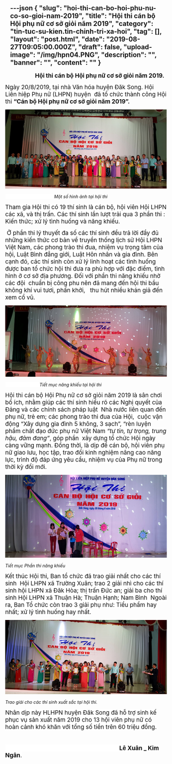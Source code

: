 ---json
{
    "slug": "hoi-thi-can-bo-hoi-phu-nu-co-so-gioi-nam-2019",
    "title": "Hội thi cán bộ Hội phụ nữ cơ sở giỏi năm 2019",
    "category": "tin-tuc-su-kien.tin-chinh-tri-xa-hoi",
    "tag": [],
    "layout": "post.html",
    "date": "2019-08-27T09:05:00.000Z",
    "draft": false,
    "upload-image": "/img/hpn04.PNG",
    "description": "",
    "banner": "",
    "__content__": ""
}
---
<p style="margin-left:60pt"><strong><span style="font-size:14.0pt"><span style="background-color:white"><span style="color:#111111">Hội thi c&aacute;n bộ Hội phụ nữ cơ sở giỏi năm 2019.</span></span></span></strong></p>

<p style="margin-left:-12pt"><span style="font-size:14.0pt"><span style="background-color:white"><span style="color:#111111">Ng&agrave;y 20/8/2019, tại nh&agrave; Văn h&oacute;a huyện Đăk Song. Hội Li&ecirc;n hiệp Phụ nữ (LHPN) huyện &nbsp;đ&atilde; tổ chức th&agrave;nh c&ocirc;ng Hội thi <strong>&ldquo;C&aacute;n bộ Hội phụ nữ cơ sở giỏi năm 2019&rdquo;. </strong><strong> </strong></span></span></span></p>

<p style="margin-left:-12pt"><img alt="" src="/img/hpn01.PNG" /></p>

<p style="margin-left:-12pt"><em><span style="background-color:white"><span style="color:#111111">&nbsp;&nbsp;&nbsp;&nbsp;&nbsp;&nbsp;&nbsp;&nbsp;&nbsp;&nbsp;&nbsp;&nbsp;&nbsp;&nbsp;&nbsp;&nbsp;&nbsp;&nbsp;&nbsp;&nbsp;&nbsp;&nbsp;&nbsp;&nbsp;&nbsp;&nbsp;&nbsp; &nbsp;&nbsp;&nbsp;&nbsp;&nbsp;&nbsp;&nbsp;&nbsp;&nbsp;&nbsp;&nbsp; Một số h&igrave;nh ảnh tại hội thi </span></span></em></p>

<p style="margin-left:-12pt"><span style="font-size:14.0pt"><span style="background-color:white"><span style="color:#111111">Tham gia Hội thi c&oacute; 19 th&iacute; sinh l&agrave; c&aacute;n bộ, hội vi&ecirc;n Hội LHPN c&aacute;c x&atilde;, v&agrave; thị trấn. C&aacute;c th&iacute; sinh lần lượt trải qua 3 phần thi : Kiến thức; xử l&yacute; t&igrave;nh huống v&agrave; năng khiếu.</span></span></span></p>

<p style="margin-left:-12pt"><span style="font-size:14.0pt"><span style="background-color:white"><span style="color:#111111">&nbsp;Ở phần thi l&yacute; thuyết đa số c&aacute;c th&iacute; sinh đều trả lời đầy đủ những kiến thức cơ bản về truyền thống lịch sử Hội LHPN Việt Nam, c&aacute;c phong tr&agrave;o thi đua, nhiệm vụ trọng t&acirc;m của hội, Luật B&igrave;nh đẳng giới, Luật H&ocirc;n nh&acirc;n v&agrave; gia đ&igrave;nh. B&ecirc;n cạnh đ&oacute;, c&aacute;c th&iacute; sinh c&ograve;n xử l&yacute; linh hoạt c&aacute;c t&igrave;nh huống được ban tổ chức hội thi đưa ra ph&ugrave; hợp với đặc điểm, t&igrave;nh h&igrave;nh ở cơ sở địa phương. Đối với phần thi năng khiếu nhờ c&aacute;c đội &nbsp;chuẩn bị c&ocirc;ng phu n&ecirc;n đ&atilde; mang đến hội thi bầu kh&ocirc;ng kh&iacute; vui tươi, phấn khởi,&nbsp; &nbsp;thu h&uacute;t nhiều kh&aacute;n giả đến xem cổ vũ. </span></span></span></p>

<p style="margin-left:-12pt"><img alt="" src="/img/hpn02.PNG" /></p>

<p style="margin-left:-12pt"><em><span style="background-color:white"><span style="color:#111111">&nbsp;&nbsp;&nbsp; &nbsp;&nbsp;&nbsp;&nbsp;&nbsp;&nbsp;&nbsp;&nbsp;&nbsp;&nbsp;&nbsp;&nbsp;&nbsp;&nbsp;&nbsp;&nbsp;&nbsp;&nbsp;&nbsp;&nbsp;&nbsp;&nbsp;&nbsp; Tiết mục năng khiếu tại hội thi </span></span></em></p>

<p style="margin-left:-12pt"><span style="font-size:14.0pt"><span style="background-color:white"><span style="color:#111111">Hội thi c&aacute;n bộ Hội Phụ nữ cơ sở giỏi năm 2019 l&agrave; s&acirc;n chơi bổ &iacute;ch, nhằm gi&uacute;p c&aacute;c th&iacute; sinh hiểu r&otilde; c&aacute;c Nghị quyết của Đảng v&agrave; c&aacute;c ch&iacute;nh s&aacute;ch ph&aacute;p luật&nbsp; Nh&agrave; nước li&ecirc;n quan đến phụ nữ, trẻ em; c&aacute;c phong tr&agrave;o thi đua của Hội, &nbsp;cuộc vận động &ldquo;X&acirc;y dựng gia đ&igrave;nh 5 kh&ocirc;ng, 3 sạch&rdquo;, &ldquo;r&egrave;n luyện phẩm chất đạo đức phụ nữ Việt Nam <em>&ldquo;tự tin, tự trọng, trung hậu, đảm đang&rdquo;</em>, g&oacute;p phần &nbsp;x&acirc;y dựng tổ chức Hội ng&agrave;y c&agrave;ng vững mạnh. Đồng thời, l&agrave; dịp để c&aacute;n bộ, hội vi&ecirc;n phụ nữ giao lưu, học tập, trao đổi kinh nghiệm n&acirc;ng cao năng lực, tr&igrave;nh độ đ&aacute;p ứng y&ecirc;u cầu, nhiệm vụ của Phụ nữ trong thời kỳ đổi mới. </span></span></span></p>

<p style="margin-left:-12pt"><img alt="" src="/img/hpn03.PNG" /></p>

<p style="margin-left:-12pt"><em><span style="background-color:white"><span style="color:#111111">Tiết mục Phần thi năng khiếu</span></span></em></p>

<p style="margin-left:-12pt"><span style="font-size:14.0pt"><span style="background-color:white"><span style="color:#111111">Kết th&uacute;c Hội thi, Ban tổ chức đ&atilde; trao giải nhất cho c&aacute;c th&iacute; sinh&nbsp; Hội LHPN x&atilde; Trường Xu&acirc;n; trao 2 giải nh&igrave; cho c&aacute;c th&iacute; sinh hội LHPN x&atilde; Đăk H&ograve;a; thị trấn Đức an; giải ba cho th&iacute; sinh Hội LHPN x&atilde; Thuận H&agrave;; Thuận Hạnh; Nam B&igrave;nh &nbsp;Ngo&agrave;i ra, Ban Tổ chức c&ograve;n trao 3 giải phụ như: Tiểu phẩm hay nhất; xử l&yacute; t&igrave;nh huống hay nhất.</span></span></span></p>

<p style="margin-left:-12pt"><img alt="" src="/img/hpn04.PNG" /></p>

<p style="margin-left:-12pt"><em><span style="background-color:white"><span style="color:#111111">Trao giải cho c&aacute;c th&iacute; sinh xuất sắc tại hội thi.</span></span></em></p>

<p style="margin-left:-12pt"><span style="font-size:14.0pt"><span style="background-color:white"><span style="color:#111111">Nh&acirc;n dịp n&agrave;y HLHPN huyện Đăk Song đ&atilde; hỗ trợ sinh kế phục vụ sản xuất năm 2019 cho 13 hội vi&ecirc;n phụ nữ c&oacute; ho&agrave;n cảnh kh&oacute; khăn với tổng số tiền tr&ecirc;n 60 triệu đồng.</span></span></span></p>

<p style="margin-left:-12pt">&nbsp;</p>

<p style="margin-left:-12pt"><span style="font-size:14.0pt"><span style="background-color:white"><span style="color:#111111">&nbsp;&nbsp;&nbsp;&nbsp;&nbsp;&nbsp;&nbsp;&nbsp;&nbsp;&nbsp;&nbsp;&nbsp;&nbsp;&nbsp;&nbsp;&nbsp;&nbsp;&nbsp;&nbsp;&nbsp;&nbsp;&nbsp;&nbsp;&nbsp;&nbsp;&nbsp;&nbsp;&nbsp;&nbsp;&nbsp;&nbsp;&nbsp;&nbsp;&nbsp;&nbsp;&nbsp;&nbsp;&nbsp;&nbsp;&nbsp;&nbsp;&nbsp;&nbsp;&nbsp;&nbsp;&nbsp;&nbsp;&nbsp;&nbsp;&nbsp;&nbsp;&nbsp;&nbsp;&nbsp;&nbsp;&nbsp;&nbsp;&nbsp;&nbsp;&nbsp;&nbsp;&nbsp;&nbsp;&nbsp;&nbsp;&nbsp;&nbsp;&nbsp;&nbsp; <strong>L&ecirc; Xu&acirc;n _ Kim Ng&acirc;n</strong>.</span></span></span></p>

<p>&nbsp;</p>
